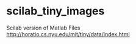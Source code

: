scilab_tiny_images
==================

Scilab version of Matlab Files http://horatio.cs.nyu.edu/mit/tiny/data/index.html